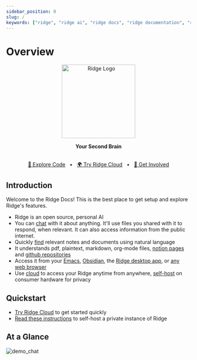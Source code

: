 ```yaml
---
sidebar_position: 0
slug: /
keywords: ["ridge", "ridge ai", "ridge docs", "ridge documentation", "ridge features", "ridge overview", "ridge quickstart", "ridge chat", "ridge search", "ridge cloud", "ridge self-host", "ridge setup", "open source ai", "local llm", "ai copilot", "second brain", "personal ai", "ai search engine"]
---
```


# Overview

<p align="center"><img src="/img/ridge-logo-sideways-500.png" width="200" alt="Ridge Logo"></img></p>

<div align="center">
  <b>Your Second Brain</b>
</div>

<br />
<div align="center">

  [📜 Explore Code](https://github.com/ridge-ai/ridge)
  <span>&nbsp;&nbsp;•&nbsp;&nbsp;</span>
  [🌍 Try Ridge Cloud](https://ridge.dev)
  <span>&nbsp;&nbsp;•&nbsp;&nbsp;</span>
  [💬 Get Involved](https://discord.gg/BDgyabRM6e)

</div>

## Introduction
Welcome to the Ridge Docs! This is the best place to get setup and explore Ridge's features.

- Ridge is an open source, personal AI
- You can [chat](/features/chat) with it about anything. It'll use files you shared with it to respond, when relevant. It can also access information from the public internet.
- Quickly [find](/features/search) relevant notes and documents using natural language
- It understands pdf, plaintext, markdown, org-mode files, [notion pages](/data-sources/notion_integration) and [github repositories](/data-sources/github_integration)
- Access it from your [Emacs](/clients/emacs), [Obsidian](/clients/obsidian), the [Ridge desktop app](/clients/desktop), or [any web browser](/clients/web)
- Use [cloud](https://app.ridge.dev/login) to access your Ridge anytime from anywhere, [self-host](/get-started/setup) on consumer hardware for privacy

## Quickstart
- [Try Ridge Cloud](https://app.ridge.dev) to get started quickly
- [Read these instructions](/get-started/setup) to self-host a private instance of Ridge

## At a Glance
![demo_chat](https://assets.ridge.dev/using_ridge_for_studying.gif)

